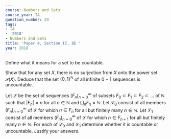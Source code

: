 ```yaml
---
course: Numbers and Sets
course_year: IA
question_number: 29
tags:
- IA
- '2018'
- Numbers and Sets
title: 'Paper 4, Section II, 8E '
year: 2018
---
```




Define what it means for a set to be countable.

Show that for any set $X$, there is no surjection from $X$ onto the power set $\mathcal{P}(X)$. Deduce that the set $\{0,1\}^{\mathbb{N}}$ of all infinite $0-1$ sequences is uncountable.

Let $\mathcal{L}$ be the set of sequences $\left(F_{n}\right)_{n=0}^{\infty}$ of subsets $F_{0} \subset F_{1} \subset F_{2} \subset \ldots$ of $\mathbb{N}$ such that $\left|F_{n}\right|=n$ for all $n \in \mathbb{N}$ and $\bigcup_{n} F_{n}=\mathbb{N}$. Let $\mathcal{L}_{0}$ consist of all members $\left(F_{n}\right)_{n=0}^{\infty}$ of $\mathcal{L}$ for which $n \in F_{n}$ for all but finitely many $n \in \mathbb{N}$. Let $\mathcal{L}_{1}$ consist of all members $\left(F_{n}\right)_{n=0}^{\infty}$ of $\mathcal{L}$ for which $n \in F_{n+1}$ for all but finitely many $n \in \mathbb{N}$. For each of $\mathcal{L}_{0}$ and $\mathcal{L}_{1}$ determine whether it is countable or uncountable. Justify your answers.